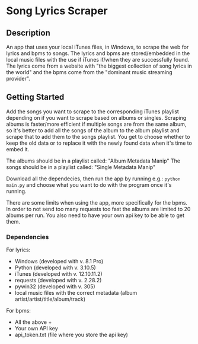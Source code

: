 # Song Lyrics Scraper

## Description

An app that uses your local iTunes files, in Windows, to scrape the web for lyrics and bpms to songs. The lyrics and bpms are stored/embedded in the local music files with the use if iTunes if/when they are successfully found. The lyrics come from a website with "the biggest collection of song lyrics in the world" and the bpms come from the "dominant music streaming provider".

## Getting Started

Add the songs you want to scrape to the corresponding iTunes playlist depending on if you want to scrape based on albums or singles. Scraping albums is faster/more efficient if multiple songs are from the same album, so it's better to add all the songs of the album to the album playlist and scrape that to add them to the songs playlist. You get to choose whether to keep the old data or to replace it with the newly found data when it's time to embed it. 

The albums should be in a playlist called: "Album Metadata Manip"
The songs should be in a playlist called: "Single Metadata Manip"

Download all the dependecies, then run the app by running e.g.: ```python main.py``` and choose what you want to do with the program once it's running.

There are some limits when using the app, more specifically for the bpms. In order to not send too many requests too fast the albums are limited to 20 albums per run. You also need to have your own api key to be able to get them. 

### Dependencies

For lyrics:
* Windows (developed with v. 8.1 Pro)
* Python (developed with v. 3.10.5)
* iTunes (developed with v. 12.10.11.2)
* requests (developed with v. 2.28.2)
* pywin32 (developed with v. 305)
* local music files with the correct metadata (album artist/artist/title/album/track)

For bpms:
* All the above +
* Your own API key
* api_token.txt (file where you store the api key)
